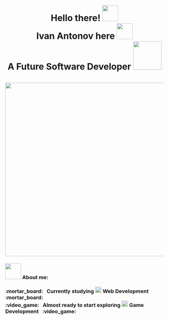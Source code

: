 <h1 align="center">
  Hello there! <img width="50" src="https://raw.githubusercontent.com/iampavangandhi/iampavangandhi/master/gifs/Hi.gif"> <br>
  Ivan Antonov here <img width="50" src="https://c.tenor.com/eT_e-q0D5xoAAAAi/long-livethe-blob-sunglasses.gif"> <br>
  A Future Software Developer <img width="90" src="https://i.pinimg.com/originals/c5/07/5d/c5075d791fee5d4aba5c561280f0ceaa.gif"> <br> <br> 
  <img width="550"
src="https://64.media.tumblr.com/2d0af9c90d1b1107313cc20bda01548a/tumblr_outwxnanpp1u79o2lo1_1280.gifv"> 
</h1>

<h3 align="left">
    <img width="50" src="https://emojipedia-us.s3.amazonaws.com/source/skype/289/man-technologist_1f468-200d-1f4bb.png"> About me: <br> <br>
:mortar_board: &#160; Currently studying <img width="20" src="https://seeklogo.com/images/C/c-sharp-c-logo-02F17714BA-seeklogo.com.png"> Web Development &#160; :mortar_board: <br>
:video_game: &#160; Almost ready to start exploring <img width="20" src="https://cdn.icon-icons.com/icons2/2389/PNG/512/unity_logo_icon_144772.png"> Game Development &#160; :video_game:
  
</h3>
